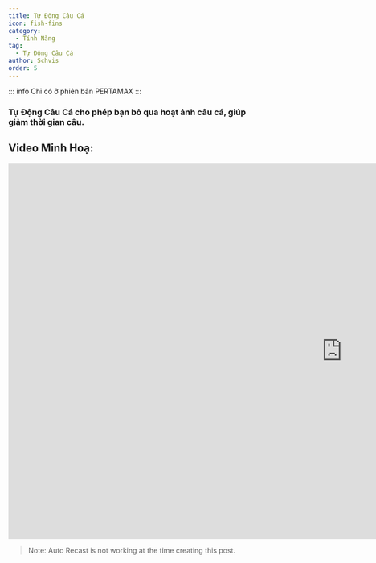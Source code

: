 ```yaml
---
title: Tự Động Câu Cá
icon: fish-fins
category:
  - Tính Năng
tag:
  - Tự Động Câu Cá
author: Schvis
order: 5
---
```

::: info Chỉ có ở phiên bản PERTAMAX
:::

### Tự Động Câu Cá cho phép bạn bỏ qua hoạt ảnh câu cá, giúp giảm thời gian câu.

## Video Minh Hoạ:

<div class="iframe-container"><iframe width="1328" height="747" src="https://www.youtube.com/embed/K_l4Tg-81iQ?list=PL5eI1Tb64p56g27qfYk7VuFTz4FK6YrKa" title="Korepi - Auto Fish" frameborder="0" allow="accelerometer; autoplay; clipboard-write; encrypted-media; gyroscope; picture-in-picture; web-share" referrerpolicy="strict-origin-when-cross-origin" allowfullscreen></iframe></div>

> Note: Auto Recast is not working at the time creating this post.
